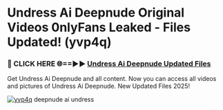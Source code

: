# Undress Ai Deepnude Original Videos 0nlyFans Leaked - Files Updated! (yvp4q)

<h3>🔴 CLICK HERE 🌐==►► <a href="https://tinyurl.com/4mcuefdz" rel="nofollow">Undress Ai Deepnude Updated Files</a></h3>

Get Undress Ai Deepnude and all content. Now you can access all videos and pictures of Undress Ai Deepnude. New Updated Files 2025!

[![yvp4q](https://i.imgur.com/StAQSOY.gif)](https://tinyurl.com/4mcuefdz)
deepnude ai undress